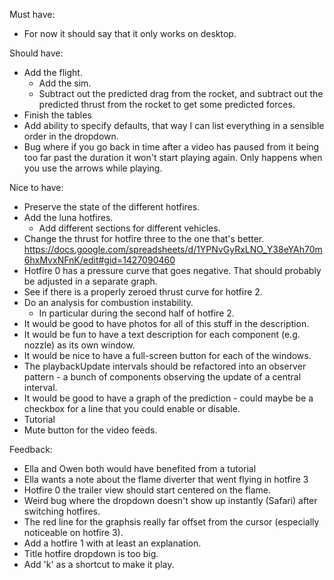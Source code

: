 Must have:
- For now it should say that it only works on desktop.

Should have:
- Add the flight.
    - Add the sim.
    - Subtract out the predicted drag from the rocket, and subtract out the predicted thrust from the rocket to get some predicted forces.
- Finish the tables
- Add ability to specify defaults, that way I can list everything in a sensible order in the dropdown.
- Bug where if you go back in time after a video has paused from it being too far past the duration it won't start playing again. Only happens when you use the arrows while playing.

Nice to have:
- Preserve the state of the different hotfires.
- Add the luna hotfires.
    - Add different sections for different vehicles.
- Change the thrust for hotfire three to the one that's better. https://docs.google.com/spreadsheets/d/1YPNvGyRxLNO_Y38eYAh70m6hxMvxNFnK/edit#gid=1427090460
- Hotfire 0 has a pressure curve that goes negative. That should probably be adjusted in a separate graph.
- See if there is a properly zeroed thrust curve for hotfire 2.
- Do an analysis for combustion instability.
    - In particular during the second half of hotfire 2.
- It would be good to have photos for all of this stuff in the description.
- It would be fun to have a text description for each component (e.g. nozzle) as its own window.
- It would be nice to have a full-screen button for each of the windows.
- The playbackUpdate intervals should be refactored into an observer pattern - a bunch of components observing the update of a central interval.
- It would be good to have a graph of the prediction - could maybe be a checkbox for a line that you could enable or disable.
- Tutorial
- Mute button for the video feeds.

Feedback:
- Ella and Owen both would have benefited from a tutorial
- Ella wants a note about the flame diverter that went flying in hotfire 3
- Hotfire 0 the trailer view should start centered on the flame.
- Weird bug where the dropdown doesn't show up instantly (Safari) after switching hotfires.
- The red line for the graphsis really far offset from the cursor (especially noticeable on hotfire 3).
- Add a hotfire 1 with at least an explanation.
- Title hotfire dropdown is too big.
- Add 'k' as a shortcut to make it play.